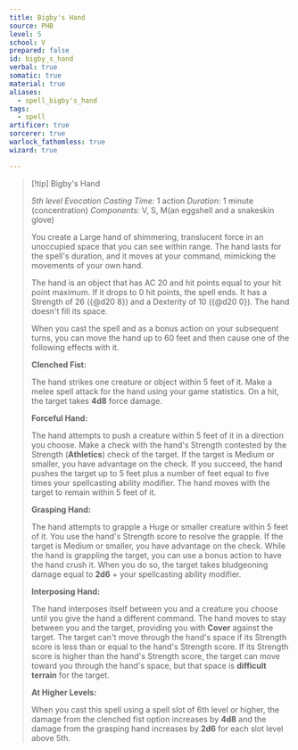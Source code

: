 ```yaml
---
title: Bigby's Hand
source: PHB
level: 5
school: V
prepared: false
id: bigby_s_hand
verbal: true
somatic: true
material: true
aliases:
  - spell_bigby's_hand
tags:
  - spell
artificer: true
sorcerer: true
warlock_fathomless: true
wizard: true

---
```

>[!tip] Bigby's Hand
>
> *5th level Evocation*
> *Casting Time:* 1 action
> *Duration:* 1 minute (concentration)
> *Components:* V, S, M(an eggshell and a snakeskin glove)
>
>You create a Large hand of shimmering, translucent force in an unoccupied space that you can see within range. The hand lasts for the spell's duration, and it moves at your command, mimicking the movements of your own hand.
>
>The hand is an object that has AC 20 and hit points equal to your hit point maximum. If it drops to 0 hit points, the spell ends. It has a Strength of 26 ({@d20 8}) and a Dexterity of 10 ({@d20 0}). The hand doesn't fill its space.
>
>When you cast the spell and as a bonus action on your subsequent turns, you can move the hand up to 60 feet and then cause one of the following effects with it.
>
>**Clenched Fist:**
>
>The hand strikes one creature or object within 5 feet of it. Make a melee spell attack for the hand using your game statistics. On a hit, the target takes **4d8** force damage.
>
>**Forceful Hand:**
>
>The hand attempts to push a creature within 5 feet of it in a direction you choose. Make a check with the hand's Strength contested by the Strength (**Athletics**) check of the target. If the target is Medium or smaller, you have advantage on the check. If you succeed, the hand pushes the target up to 5 feet plus a number of feet equal to five times your spellcasting ability modifier. The hand moves with the target to remain within 5 feet of it.
>
>**Grasping Hand:**
>
>The hand attempts to grapple a Huge or smaller creature within 5 feet of it. You use the hand's Strength score to resolve the grapple. If the target is Medium or smaller, you have advantage on the check. While the hand is grappling the target, you can use a bonus action to have the hand crush it. When you do so, the target takes bludgeoning damage equal to **2d6** + your spellcasting ability modifier.
>
>**Interposing Hand:**
>
>The hand interposes itself between you and a creature you choose until you give the hand a different command. The hand moves to stay between you and the target, providing you with **Cover** against the target. The target can't move through the hand's space if its Strength score is less than or equal to the hand's Strength score. If its Strength score is higher than the hand's Strength score, the target can move toward you through the hand's space, but that space is **difficult terrain** for the target.
>
>**At Higher Levels:**
>
>When you cast this spell using a spell slot of 6th level or higher, the damage from the clenched fist option increases by **4d8** and the damage from the grasping hand increases by **2d6** for each slot level above 5th.
>

